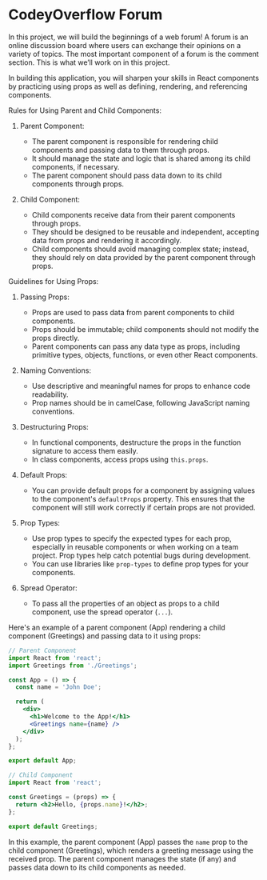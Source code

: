 # CodeyOverflow Forum

In this project, we will build the beginnings of a web forum! A forum is an online discussion board where users can exchange their opinions on a variety of topics. The most important component of a forum is the comment section. This is what we’ll work on in this project.

In building this application, you will sharpen your skills in React components by practicing using props as well as defining, rendering, and referencing components.



Rules for Using Parent and Child Components:

1. Parent Component:
   - The parent component is responsible for rendering child components and passing data to them through props.
   - It should manage the state and logic that is shared among its child components, if necessary.
   - The parent component should pass data down to its child components through props.

2. Child Component:
   - Child components receive data from their parent components through props.
   - They should be designed to be reusable and independent, accepting data from props and rendering it accordingly.
   - Child components should avoid managing complex state; instead, they should rely on data provided by the parent component through props.

Guidelines for Using Props:

1. Passing Props:
   - Props are used to pass data from parent components to child components.
   - Props should be immutable; child components should not modify the props directly.
   - Parent components can pass any data type as props, including primitive types, objects, functions, or even other React components.

2. Naming Conventions:
   - Use descriptive and meaningful names for props to enhance code readability.
   - Prop names should be in camelCase, following JavaScript naming conventions.

3. Destructuring Props:
   - In functional components, destructure the props in the function signature to access them easily.
   - In class components, access props using `this.props`.

4. Default Props:
   - You can provide default props for a component by assigning values to the component's `defaultProps` property. This ensures that the component will still work correctly if certain props are not provided.

5. Prop Types:
   - Use prop types to specify the expected types for each prop, especially in reusable components or when working on a team project. Prop types help catch potential bugs during development.
   - You can use libraries like `prop-types` to define prop types for your components.

6. Spread Operator:
   - To pass all the properties of an object as props to a child component, use the spread operator (`...`).

Here's an example of a parent component (App) rendering a child component (Greetings) and passing data to it using props:

```jsx
// Parent Component
import React from 'react';
import Greetings from './Greetings';

const App = () => {
  const name = 'John Doe';

  return (
    <div>
      <h1>Welcome to the App!</h1>
      <Greetings name={name} />
    </div>
  );
};

export default App;
```

```jsx
// Child Component
import React from 'react';

const Greetings = (props) => {
  return <h2>Hello, {props.name}!</h2>;
};

export default Greetings;
```

In this example, the parent component (App) passes the `name` prop to the child component (Greetings), which renders a greeting message using the received prop. The parent component manages the state (if any) and passes data down to its child components as needed.
